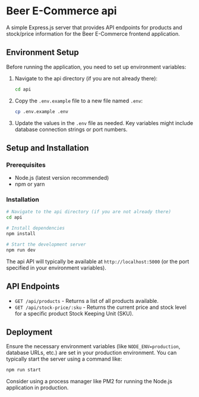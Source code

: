 # Beer E-Commerce api

A simple Express.js server that provides API endpoints for products and stock/price information for the Beer E-Commerce frontend application.

## Environment Setup

Before running the application, you need to set up environment variables:

1. Navigate to the api directory (if you are not already there):
   ```bash
   cd api
   ```

2. Copy the `.env.example` file to a new file named `.env`:
   ```bash
   cp .env.example .env
   ```

3. Update the values in the `.env` file as needed. Key variables might include database connection strings or port numbers.

## Setup and Installation

### Prerequisites
- Node.js (latest version recommended)
- npm or yarn

### Installation

```bash
# Navigate to the api directory (if you are not already there)
cd api

# Install dependencies
npm install

# Start the development server
npm run dev
```

The api API will typically be available at `http://localhost:5000` (or the port specified in your environment variables).

## API Endpoints

- `GET /api/products` - Returns a list of all products available.
- `GET /api/stock-price/:sku` - Returns the current price and stock level for a specific product Stock Keeping Unit (SKU).

## Deployment

Ensure the necessary environment variables (like `NODE_ENV=production`, database URLs, etc.) are set in your production environment. You can typically start the server using a command like:

```bash
npm run start
```

Consider using a process manager like PM2 for running the Node.js application in production. 